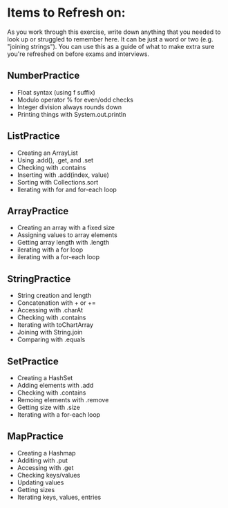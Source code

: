 # Items to Refresh on:

As you work through this exercise, write down anything that you needed to look up or struggled to remember here. It can be just a word or two (e.g. "joining strings"). You can use this as a guide of what to make extra sure you're refreshed on before exams and interviews.

## NumberPractice 

- Float syntax (using f suffix)
- Modulo operator % for even/odd checks
- Integer division always rounds down
- Printing things with System.out.println


## ListPractice

- Creating an ArrayList
- Using .add(), .get, and .set
- Checking with .contains
- Inserting with .add(index, value)
- Sorting with Collections.sort
- Ilerating with for and for-each loop

## ArrayPractice

- Creating an array with a fixed size
- Assigning values to array elements
- Getting array length with .length
- ilerating with a for loop
- ilerating with a for-each loop

## StringPractice

- String creation and length
- Concatenation with + or +=
- Accessing with .charAt
- Checking with .contains
- Iterating with toChartArray
- Joining with String.join
- Comparing with .equals

## SetPractice

- Creating a HashSet
- Adding elements with .add
- Checking with .contains
- Remoing elements with .remove
- Getting size with .size
- Iterating with a for-each loop

## MapPractice

- Creating a Hashmap
- Additing with .put
- Accessing with .get
- Checking keys/values
- Updating values
- Getting sizes
- Iterating keys, values, entries
